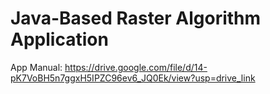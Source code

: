# Java-Based Raster Algorithm Application
App Manual: https://drive.google.com/file/d/14-pK7VoBH5n7ggxH5IPZC96ev6_JQ0Ek/view?usp=drive_link
